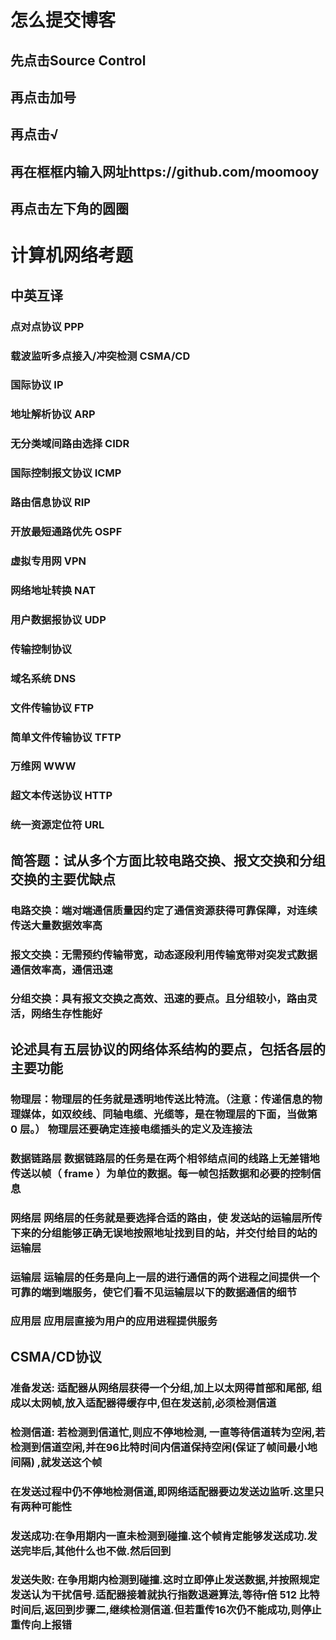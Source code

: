 # 怎么提交博客

## 先点击Source Control

## 再点击加号

## 再点击√

## 再在框框内输入网址https://github.com/moomooy

## 再点击左下角的圆圈

# 计算机网络考题

## 中英互译

### 点对点协议 PPP

### 载波监听多点接入/冲突检测  CSMA/CD

### 国际协议 IP

### 地址解析协议 ARP

### 无分类域间路由选择 CIDR

### 国际控制报文协议 ICMP

### 路由信息协议 RIP

### 开放最短通路优先 OSPF

### 虚拟专用网 VPN

### 网络地址转换 NAT

### 用户数据报协议 UDP

### 传输控制协议

### 域名系统 DNS

### 文件传输协议 FTP

### 简单文件传输协议 TFTP

### 万维网 WWW

### 超文本传送协议 HTTP

### 统一资源定位符 URL

## 简答题：试从多个方面比较电路交换、报文交换和分组交换的主要优缺点

### 电路交换：端对端通信质量因约定了通信资源获得可靠保障，对连续传送大量数据效率高

### 报文交换：无需预约传输带宽，动态逐段利用传输宽带对突发式数据通信效率高，通信迅速

### 分组交换：具有报文交换之高效、迅速的要点。且分组较小，路由灵活，网络生存性能好

## 论述具有五层协议的网络体系结构的要点，包括各层的主要功能

### 物理层：物理层的任务就是透明地传送比特流。（注意：传递信息的物理媒体，如双绞线、同轴电缆、光缆等，是在物理层的下面，当做第 0 层。）  物理层还要确定连接电缆插头的定义及连接法

### 数据链路层  数据链路层的任务是在两个相邻结点间的线路上无差错地传送以帧（ frame ）为单位的数据。每一帧包括数据和必要的控制信息

### 网络层  网络层的任务就是要选择合适的路由，使  发送站的运输层所传下来的分组能够正确无误地按照地址找到目的站，并交付给目的站的运输层

### 运输层  运输层的任务是向上一层的进行通信的两个进程之间提供一个可靠的端到端服务，使它们看不见运输层以下的数据通信的细节

### 应用层  应用层直接为用户的应用进程提供服务

## CSMA/CD协议

### 准备发送: 适配器从网络层获得一个分组,加上以太网得首部和尾部,  组成以太网帧,放入适配器得缓存中,但在发送前,必须检测信道

### 检测信道: 若检测到信道忙,则应不停地检测, 一直等待信道转为空闲,若检测到信道空闲,并在96比特时间内信道保持空闲(保证了帧间最小地间隔) ,就发送这个帧

### 在发送过程中仍不停地检测信道,即网络适配器要边发送边监听.这里只有两种可能性

### 发送成功:在争用期内一直未检测到碰撞.这个帧肯定能够发送成功.发送完毕后,其他什么也不做.然后回到

### 发送失败: 在争用期内检测到碰撞.这时立即停止发送数据,并按照规定发送认为干扰信号.适配器接着就执行指数退避算法,等待r倍 512 比特时间后,返回到步骤二,继续检测信道.但若重传16次仍不能成功,则停止重传向上报错